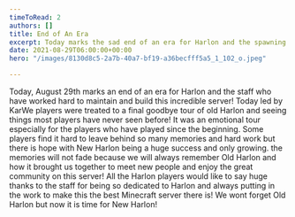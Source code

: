 ```yaml
---
timeToRead: 2
authors: []
title: End of An Era
excerpt: Today marks the sad end of an era for Harlon and the spawning of a new one!
date: 2021-08-29T06:00:00+00:00
hero: "/images/8130d8c5-2a7b-40a7-bf19-a36becfff5a5_1_102_o.jpeg"

---
```

Today, August 29th marks an end of an era for Harlon and the staff who have worked hard to maintain and build this incredible server!  Today led by KarWe players were treated to a final goodbye tour of old Harlon and seeing things most players have never seen before!  It was an emotional tour especially for the players who have played since the beginning. Some players find it hard to leave behind so many memories and hard work but there is hope with New Harlon being a huge success and only growing.  the memories will not fade because we will always remember Old Harlon and how it brought us together to meet new people and enjoy the great community on this server!  All the Harlon players would like to say huge thanks to the staff for being so dedicated to Harlon and always putting in the work to make this the best Minecraft server there is!  We wont forget Old Harlon but now it is time for New Harlon! 